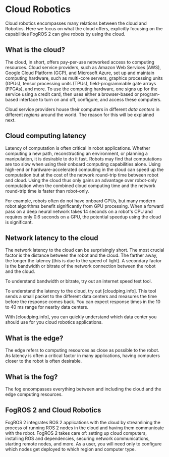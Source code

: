 Cloud Robotics
===
Cloud robotics encompasses many relations between the cloud and Robotics.  Here we focus on what the cloud offers, explicitly focusing on the capabilities FogROS 2 can give robots by using the cloud.

What is the cloud?
---
The cloud, in short, offers pay-per-use networked access to computing resources.  Cloud service providers, such as Amazon Web Services (AWS), Google Cloud Platform (GCP), and Microsoft Azure, set up and maintain computing hardware, such as multi-core servers, graphics processing units (GPUs), tensor processing units (TPUs), field-programmable gate arrays (FPGAs), and more.  To use the computing hardware, one signs up for the service using a credit card, then uses either a browser-based or program-based interface to turn on and off, configure, and access these computers.

Cloud service providers house their computers in different _data centers_ in different _regions_ around the world.  The reason for this will be explained next.

Cloud computing latency
---
Latency of computation is often critical in robot applications.  Whether computing a new path, reconstructing an environment, or planning a manipulation, it is desirable to do it fast.  Robots may find that computations are too slow when using their onboard computing capabilities alone.  Using high-end or hardware-accelerated computing in the cloud can speed up the computation but at the cost of the network round-trip time between robot and cloud.  Using the cloud thus only gains an advantage over robot-only computation when the combined cloud computing time and the network round-trip time is faster than robot-only.

For example, robots often do not have onboard GPUs, but many modern robot algorithms benefit significantly from GPU processing.  When a forward pass on a deep neural network takes 14 seconds on a robot's CPU and requires only 0.6 seconds on a GPU, the potential speedup using the cloud is significant.

Network latency to the cloud
---
The network latency to the cloud can be surprisingly short.  The most crucial factor is the distance between the robot and the cloud.  The farther away, the longer the latency (this is due to the speed of light).  A secondary factor is the bandwidth or bitrate of the network connection between the robot and the cloud.  

To understand bandwidth or bitrate, try out an internet speed test tool. 

To understand the latency to the cloud, try out [cloudping.info].  This tool sends a small packet to the different data centers and measures the time before the response comes back.  You can expect response times in the 10 to 40 ms range for nearby data centers.

With [cloudping.info], you can quickly understand which data center you should use for you cloud robotics applications.

What is the edge?
---
The edge refers to computing resources as close as possible to the robot.  As latency is often a critical factor in many applications, having computers closer to the robot is often desirable.  

What is the fog?
---
The fog encompasses everything between and including the cloud and the edge computing resources.

FogROS 2 and Cloud Robotics
---
FogROS 2 integrates ROS 2 applications with the cloud by streamlining the process of running ROS 2 nodes in the cloud and having them communicate with the robot.  FogROS 2 takes care of: setting up cloud computers, installing ROS and dependencies, securing network communications, starting remote nodes, and more.  As a user, you will need only to configure which nodes get deployed to which region and computer type.

